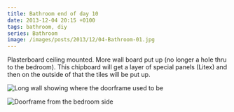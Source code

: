 ```yaml
---
title: Bathroom end of day 10
date: 2013-12-04 20:15 +0100
tags: bathroom, diy
series: Bathroom
image: /images/posts/2013/12/04-Bathroom-01.jpg
---
```


Plasterboard ceiling mounted. More wall board put up (no longer a hole thru to the bedroom). This chipboard will get a layer of special panels (Litex) and then on the outside of that the tiles will be put up.

![Long wall showing where the doorframe used to be](/images/posts/2013/12/04-Bathroom-01.jpg)

![Doorframe from the bedroom side](/images/posts/2013/12/04-Bathroom-02.jpg)
